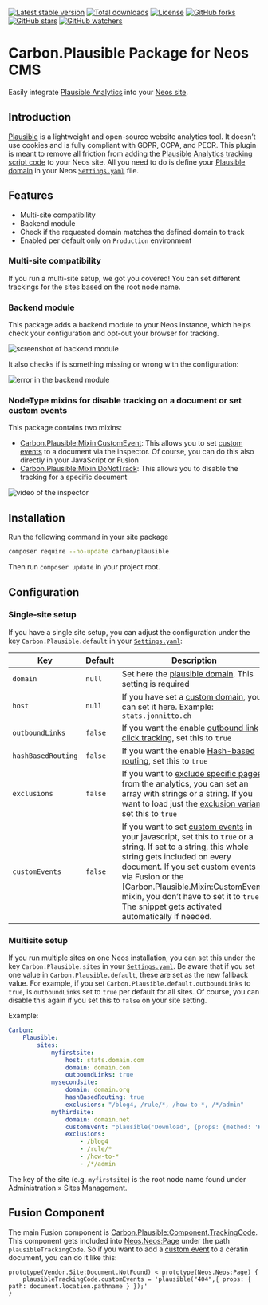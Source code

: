 [![Latest stable version]][packagist] [![Total downloads]][packagist] [![License]][packagist] [![GitHub forks]][fork] [![GitHub stars]][stargazers] [![GitHub watchers]][subscription]

# Carbon.Plausible Package for Neos CMS

Easily integrate [Plausible Analytics][plausible] into your [Neos site][neos].

## Introduction

[Plausible] is a lightweight and open-source website analytics tool. It doesn’t use cookies and is fully compliant with GDPR, CCPA, and PECR. This plugin is meant to remove all friction from adding the [Plausible Analytics tracking script code] to your Neos site. All you need to do is define your [Plausible domain] in your Neos [`Settings.yaml`] file.

## Features

-   Multi-site compatibility
-   Backend module
-   Check if the requested domain matches the defined domain to track
-   Enabled per default only on `Production` environment

### Multi-site compatibility

If you run a multi-site setup, we got you covered! You can set different trackings for the sites based on the root node name.

### Backend module

This package adds a backend module to your Neos instance, which helps check your configuration and opt-out your browser for tracking.

![screenshot of backend module]

It also checks if is something missing or wrong with the configuration:

![error in the backend module]

### NodeType mixins for disable tracking on a document or set custom events

This package contains two mixins:

-   [Carbon.Plausible:Mixin.CustomEvent]: This allows you to set [custom events] to a document via the inspector. Of course, you can do this also directly in your JavaScript or Fusion
-   [Carbon.Plausible:Mixin.DoNotTrack]: This allows you to disable the tracking for a specific document

![video of the inspector]

## Installation

Run the following command in your site package

```bash
composer require --no-update carbon/plausible
```

Then run `composer update` in your project root.

## Configuration

### Single-site setup

If you have a single site setup, you can adjust the configuration under the key `Carbon.Plausible.default` in your [`Settings.yaml`]:

| Key                | Default | Description                                                                                                                                                                                                                                                                                                                                  |
| ------------------ | ------- | -------------------------------------------------------------------------------------------------------------------------------------------------------------------------------------------------------------------------------------------------------------------------------------------------------------------------------------------- |
| `domain`           | `null`  | Set here the [plausible domain]. This setting is required                                                                                                                                                                                                                                                                                    |
| `host`             | `null`  | If you have set a [custom domain], you can set it here. Example: `stats.jonnitto.ch`                                                                                                                                                                                                                                                         |
| `outboundLinks`    | `false` | If you want the enable [outbound link click tracking], set this to `true`                                                                                                                                                                                                                                                                    |
| `hashBasedRouting` | `false` | If you want the enable [Hash-based routing], set this to `true`                                                                                                                                                                                                                                                                              |
| `exclusions`       | `false` | If you want to [exclude specific pages] from the analytics, you can set an array with strings or a string. If you want to load just the [exclusion variant], set this to `true`                                                                                                                                                              |
| `customEvents`     | `false` | If you want to set [custom events] in your javascript, set this to `true` or a string. If set to a string, this whole string gets included on every document. If you set custom events via Fusion or the [Carbon.Plausible.Mixin:CustomEvent] mixin, you don’t have to set it to `true`. The snippet gets activated automatically if needed. |

### Multisite setup

If you run multiple sites on one Neos installation, you can set this under the key `Carbon.Plausible.sites` in your [`Settings.yaml`]. Be aware that if you set one value in `Carbon.Plausible.default`, these are set as the new fallback value. For example, if you set `Carbon.Plausible.default.outboundLinks` to `true`, is `outboundLinks` set to `true` per default for all sites. Of course, you can disable this again if you set this to `false` on your site setting.

Example:

```yaml
Carbon:
    Plausible:
        sites:
            myfirstsite:
                host: stats.domain.com
                domain: domain.com
                outboundLinks: true
            mysecondsite:
                domain: domain.org
                hashBasedRouting: true
                exclusions: "/blog4, /rule/*, /how-to-*, /*/admin"
            mythirdsite:
                domain: domain.net
                customEvent: "plausible('Download', {props: {method: 'HTTP'}})"
                exclusions:
                    - /blog4
                    - /rule/*
                    - /how-to-*
                    - /*/admin
```

The key of the site (e.g. `myfirstsite`) is the root node name found under Administration » Sites Management.

## Fusion Component

The main Fusion component is [Carbon.Plausible:Component.TrackingCode]. This component gets included into [Neos.Neos:Page] under the path `plausibleTrackingCode`. So if you want to add a [custom event][custom events] to a ceratin document, you can do it like this:

```
prototype(Vendor.Site:Document.NotFound) < prototype(Neos.Neos:Page) {
    plausibleTrackingCode.customEvents = 'plausible("404",{ props: { path: document.location.pathname } });'
}
```

[packagist]: https://packagist.org/packages/carbon/plausible
[latest stable version]: https://poser.pugx.org/carbon/plausible/v/stable
[total downloads]: https://poser.pugx.org/carbon/plausible/downloads
[license]: https://poser.pugx.org/carbon/plausible/license
[github forks]: https://img.shields.io/github/forks/CarbonPackages/Carbon.Plausible.svg?style=social&label=Fork
[github stars]: https://img.shields.io/github/stars/CarbonPackages/Carbon.Plausible.svg?style=social&label=Stars
[github watchers]: https://img.shields.io/github/watchers/CarbonPackages/Carbon.Plausible.svg?style=social&label=Watch
[fork]: https://github.com/CarbonPackages/Carbon.Plausible/fork
[stargazers]: https://github.com/CarbonPackages/Carbon.Plausible/stargazers
[subscription]: https://github.com/CarbonPackages/Carbon.Plausible/subscription
[screenshot of backend module]: https://user-images.githubusercontent.com/4510166/105641544-c5abd980-5e84-11eb-8515-80ae5bda9000.png
[error in the backend module]: https://user-images.githubusercontent.com/4510166/105641545-c80e3380-5e84-11eb-8fda-31a080e990e2.png
[video of the inspector]: https://user-images.githubusercontent.com/4510166/105546876-29f06100-5cfe-11eb-98d3-a5f37ad5af2a.gif
[neos]: https://www.neos.io
[plausible]: https://plausible.io
[plausible analytics tracking script code]: https://docs.plausible.io/plausible-script
[plausible domain]: https://docs.plausible.io/add-website
[carbon.plausible:mixin.customevent]: Configuration/NodeTypes.Mixin.CustomEvent.yaml
[carbon.plausible:mixin.donottrack]: Configuration/NodeTypes.Mixin.DoNotTrack.yaml
[custom events]: https://plausible.io/docs/custom-event-goals
[`settings.yaml`]: Configuration/Settings.Carbon.yaml
[custom domain]: https://plausible.io/docs/custom-domain
[outbound link click tracking]: https://plausible.io/docs/outbound-link-click-tracking
[hash-based routing]: https://plausible.io/docs/hash-based-routing
[exclude specific pages]: https://plausible.io/docs/excluding-pages
[exclusion variant]: https://plausible.io/docs/excluding
[carbon.plausible:component.trackingcode]: Resources/Private/Fusion/Component/TrackingCode.fusion
[neos.neos:page]: Resources/Private/Fusion/Override/Page.fusion

